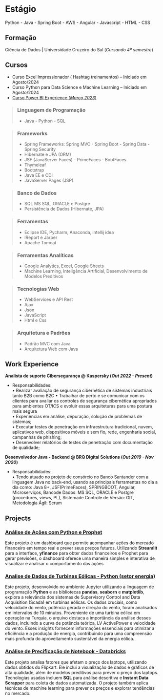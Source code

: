 # Estágio

Python - Java - Spring Boot - AWS - Angular - Javascript - HTML - CSS 



## Formação ## 
  Ciência de Dados | Universidade Cruzeiro do Sul (_Cursando 4º semestre_)		 					       		

## Cursos

 - Curso Excel Impressionador ( Hashtag treinamentos) – Iniciado em Agosto/2024
 - Curso Python para Data Science e Machine Learning – Iniciado em Agosto/2024 
 - [Curso Power BI Experience (_Março 2023_)]()

> ### Linguagem de Programação
> - Java - Python - SQL


> ### Frameworks 
> - Spring Frameworks: Spring MVC - Spring Boot - Spring Data - Spring Security
> - Hibernate e JPA (ORM)
> - JSF (JavaServer Faces) - PrimeFaces - BootFaces
> - Thymeleaf
> - Bootstrap
> - Java EE e CDI
> - JavaServer Pages (JSP)
  
> ### Banco de Dados
> - SQL MS SQL, ORACLE e Postgre
> - Persistência de Dados (Hibernate, JPA)

> ### Ferramentas
> - Eclipse IDE, Pycharm, Anaconda, intellij idea 
> - IReport e Jarper
> - Apache Tomcat

> ### Ferramentas Analíticas
> - Google Analytics, Excel, Google Sheets
> - Machine Learning, Inteligência Artificial, Desenvolvimento de Modelos Preditivos


> ### Tecnologias Web
> - WebServices e API Rest
> - Ajax
> - Json
> - JavaScript
> - Html e Css

> ### Arquitetura e Padrões
> - Padrão MVC com Java
> - Arquitetura Web com Java


## Work Experience
**Analista de suporte Cibersegurança @ Kaspersky (_Out 2022 - Present_)**  
 * Responsabilidades:  
• Realizar avaliação de segurança cibernética de sistemas industriais tanto B2B como B2C
• Trabalhar de perto e se comunicar com os clientes para avaliar os controles de segurança cibernética apropriados para ambientes OT/ICS e evoluir essas arquiteturas para uma postura mais segura  
• Experiências em análise, depuração, solução de problemas de sistemas;  
• Executar testes de penetração em infraestrutura tradicional, nuvem, aplicativos web, dispositivos móveis e sem fio, rede, engenharia social, campanhas de phishing;  
• Desenvolver relatórios de testes de penetração com documentação de qualidade;  


**Desenvolvedor Java - Backend @ BRQ Digital Solutions (_Out 2019 - Nov 2020_)**  
* Responsabilidades:  
• Tendo atuado no projeto de consórcio no Banco Santander com a linguagem Java no back-end, usando as principais ferramentas no dia a dia como: Java 8+, JSF(PrimeFaces), SPRINGBOOT, Angular, Microserviços, Bancode Dados: MS SQL, ORACLE e Postgre (procedures, views, PL), Sistemade Controle de Versão: GIT, Metodologia Ágil: Scrum

## Projects

### [Análise de Ações com Python e Prophet](https://github.com/KaikMarques/app-financeiro-python-prophet)
  Este projeto é um dashboard que permite acompanhar ações do mercado financeiro em tempo real e prever seus preços futuros. Utilizando **Streamlit** para a interface, **yfinance** para obter dados financeiros e Prophet para gerar previsões, o dashboard oferece uma maneira simples e interativa de visualizar e analisar o comportamento das ações

### [Analise de Dados de Turbinas Eólicas - Python (setor energia)](https://github.com/KaikMarques/Projeto_AnaliseDeDados_setor_Energia)

 Este projeto, desenvolvido no ambiente Jupyter utilizando a linguagem de programação **Python** e as bibliotecas **pandas**, **seaborn** e **matplotlib**, explora a relevância dos sistemas de Supervisory Control and Data Acquisition (Scada) em turbinas eólicas. Os dados cruciais, como velocidade do vento, potência gerada e direção do vento, foram analisados em intervalos de 10 minutos. Proveniente de uma turbina eólica em operação na Turquia, o arquivo destaca a importância da análise desses dados, incluindo a curva de potência teórica, LV ActivePower e velocidade do vento. Esses insights fornecem informações essenciais para otimizar a eficiência e a produção de energia, contribuindo para uma compreensão mais profunda do aproveitamento sustentável da energia eólica.


### [Análise de Precificação de Notebook - Databricks](https://bit.ly/projetodatabricks)

 Este projeto analisa fatores que afetam o preço dos laptops, utilizando dados obtidos do Flipkart. Ele inclui a visualização de dados e gráficos de alta qualidade, além de modelos preditivos para prever o preço dos laptops. Tecnologias usadas incluem **SQL** para análise descritiva e
 **Instant Data Scrapper** para coleta de dados automatizada. O projeto também aplica técnicas de machine learning para prever os preços e explorar tendências no mercado.
 




    
